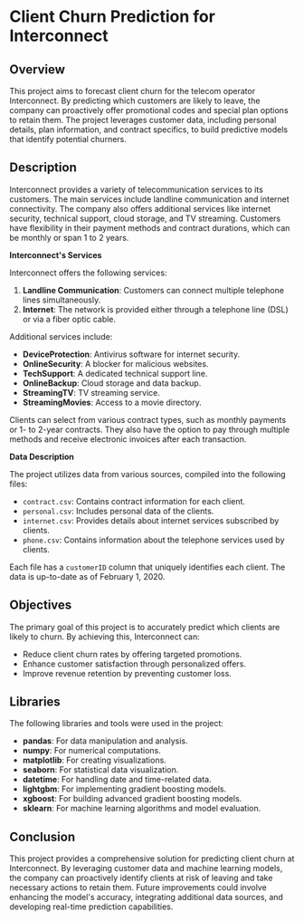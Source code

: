 # Client Churn Prediction for Interconnect

## Overview
This project aims to forecast client churn for the telecom operator Interconnect. By predicting which customers are likely to leave, the company can proactively offer promotional codes and special plan options to retain them. The project leverages customer data, including personal details, plan information, and contract specifics, to build predictive models that identify potential churners.

## Description
Interconnect provides a variety of telecommunication services to its customers. The main services include landline communication and internet connectivity. The company also offers additional services like internet security, technical support, cloud storage, and TV streaming. Customers have flexibility in their payment methods and contract durations, which can be monthly or span 1 to 2 years.

**Interconnect's Services**

Interconnect offers the following services:

1. **Landline Communication**: Customers can connect multiple telephone lines simultaneously.
2. **Internet**: The network is provided either through a telephone line (DSL) or via a fiber optic cable.

Additional services include:

- **DeviceProtection**: Antivirus software for internet security.
- **OnlineSecurity**: A blocker for malicious websites.
- **TechSupport**: A dedicated technical support line.
- **OnlineBackup**: Cloud storage and data backup.
- **StreamingTV**: TV streaming service.
- **StreamingMovies**: Access to a movie directory.

Clients can select from various contract types, such as monthly payments or 1- to 2-year contracts. They also have the option to pay through multiple methods and receive electronic invoices after each transaction.

**Data Description**

The project utilizes data from various sources, compiled into the following files:

- `contract.csv`: Contains contract information for each client.
- `personal.csv`: Includes personal data of the clients.
- `internet.csv`: Provides details about internet services subscribed by clients.
- `phone.csv`: Contains information about the telephone services used by clients.

Each file has a `customerID` column that uniquely identifies each client. The data is up-to-date as of February 1, 2020.

## Objectives
The primary goal of this project is to accurately predict which clients are likely to churn. By achieving this, Interconnect can:

- Reduce client churn rates by offering targeted promotions.
- Enhance customer satisfaction through personalized offers.
- Improve revenue retention by preventing customer loss.

## Libraries
The following libraries and tools were used in the project:

- **pandas**: For data manipulation and analysis.
- **numpy**: For numerical computations.
- **matplotlib**: For creating visualizations.
- **seaborn**: For statistical data visualization.
- **datetime**: For handling date and time-related data.
- **lightgbm**: For implementing gradient boosting models.
- **xgboost**: For building advanced gradient boosting models.
- **sklearn**: For machine learning algorithms and model evaluation.

## Conclusion
This project provides a comprehensive solution for predicting client churn at Interconnect. By leveraging customer data and machine learning models, the company can proactively identify clients at risk of leaving and take necessary actions to retain them. Future improvements could involve enhancing the model's accuracy, integrating additional data sources, and developing real-time prediction capabilities.
